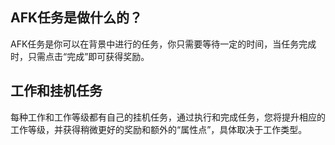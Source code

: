 ## AFK任务是做什么的？
AFK任务是你可以在背景中进行的任务，你只需要等待一定的时间，当任务完成时，只需点击“完成”即可获得奖励。

## 工作和挂机任务
每种工作和工作等级都有自己的挂机任务，通过执行和完成任务，您将提升相应的工作等级，并获得稍微更好的奖励和额外的“属性点”，具体取决于工作类型。